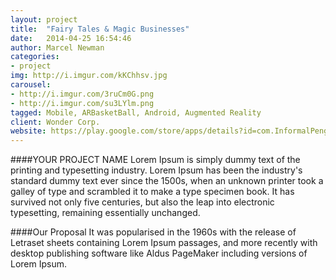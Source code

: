 ```yaml
---
layout: project
title:  "Fairy Tales & Magic Businesses"
date:   2014-04-25 16:54:46
author: Marcel Newman
categories:
- project
img: http://i.imgur.com/kKChhsv.jpg
carousel:
- http://i.imgur.com/3ruCm0G.png
- http://i.imgur.com/su3LYlm.png
tagged: Mobile, ARBasketBall, Android, Augmented Reality
client: Wonder Corp.
website: https://play.google.com/store/apps/details?id=com.InformalPenguins.DontCensorMeBro
---
```

####YOUR PROJECT NAME
Lorem Ipsum is simply dummy text of the printing and typesetting industry. Lorem Ipsum has been the industry's standard dummy text ever since the 1500s, when an unknown printer took a galley of type and scrambled it to make a type specimen book. It has survived not only five centuries, but also the leap into electronic typesetting, remaining essentially unchanged.

####Our Proposal
It was popularised in the 1960s with the release of Letraset sheets containing Lorem Ipsum passages, and more recently with desktop publishing software like Aldus PageMaker including versions of Lorem Ipsum.
